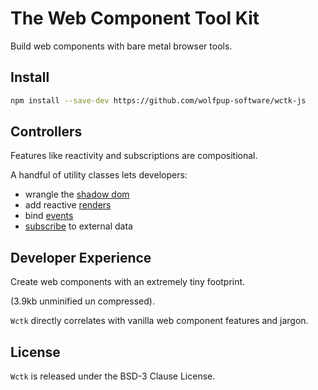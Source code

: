 # The Web Component Tool Kit

Build web components with bare metal browser tools.

## Install

```bash
npm install --save-dev https://github.com/wolfpup-software/wctk-js
```

## Controllers

Features like reactivity and subscriptions are compositional.

A handful of utility classes lets developers:

- wrangle the [shadow dom](./docs/wc.md)
- add reactive [renders](./docs/render.md)
- bind [events](./docs/events.md)
- [subscribe](./docs/subscription.md) to external data

## Developer Experience

Create web components with an extremely tiny footprint.

(3.9kb unminified un compressed).

`Wctk` directly correlates with vanilla web component features and jargon.

## License

`Wctk` is released under the BSD-3 Clause License.
